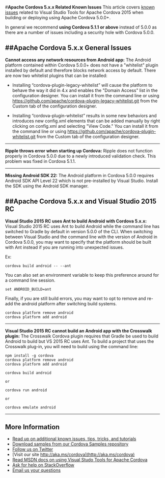 
#**Apache Cordova 5.x.x Related Known Issues**
This article covers [known issues](../Readme.md#knownissues) related to Visual Studio Tools for Apache Cordova 2015 when building or deploying using Apache Cordova 5.0.0+. 

In general we recommend **using Cordova 5.1.1 or above** instead of 5.0.0 as there are a number of issues including a security hole with Cordova 5.0.0.

##Apache Cordova 5.x.x General Issues
----------
**Cannot access any network resources from Android app:** The Android platform contained within Cordova 5.0.0+ does not have a "whitelist" plugin installed by default and therefore blocks network access by default. There are now two whitelist plugins that can be installed:

 - Installing “cordova-plugin-legacy-whitelist” will cause the platform to behave the way it did in 4.x and enables the "Domain Access" list in the configuration designer. You can install it from the command
   line or using https://github.com/apache/cordova-plugin-legacy-whitelist.git from the Custom tab of the configuration designer.
    
 - Installing “cordova-plugin-whitelist” results in some new behaviors and introduces new config.xml elements that can be added manually by right clicking on config.xml and selecting "View Code." You can install it from the command line or using
  https://github.com/apache/cordova-plugin-whitelist.git from the Custom tab of the configuration designer.

----------
**Ripple throws error when starting up Cordova:** Ripple does not function properly in Cordova 5.0.0 due to a newly introduced validation check. This problem was fixed in Cordova 5.1.1.

----------
**Missing Android SDK 22:** The Android platform in Cordova 5.0.0 requires Android SDK API Level 22 which is not pre-installed by Visual Studio. Install the SDK using the Android SDK manager.

##Apache Cordova 5.x.x and Visual Studio 2015 RC
----------
**Visual Studio 2015 RC uses Ant to build Android with Cordova 5.x.x:** Visual Studio 2015 RC uses Ant to build Android while the command line has switched to Gradle by default in version 5.0.0 of the CLI. When switching between Visual Studio and the command line with the version of Android in Cordova 5.0.0, you may want to specify that the platform should be built with Ant instead if you are running into unexpected issues.

Ex:

    cordova build android -- --ant

You can also set an environment variable to keep this preference around for a command line session.

    set ANDROID_BUILD=ant

Finally, if you are still build errors, you may want to opt to remove and re-add the android platform after switching build systems.

    cordova platform remove android 
    cordova platform add android

----------
**Visual Studio 2015 RC cannot build an Android app with the Crosswalk plugin:** The Crosswalk Cordova plugin requires that Gradle be used to build Android to build but VS 2015 RC uses Ant. To build a project that uses the Crosswalk plug-in, you will need to build using the command line:

    npm install -g cordova 
    cordova platform remove android 
    cordova platform add android 
    
    cordova build android 
    
    or 
    
    cordova run android 
    
    or 
    
    cordova emulate android

----------
## More Information
* [Read up on additional known issues, tips, tricks, and tutorials](../Readme.md)
* [Download samples from our Cordova Samples repository](http://github.com/Microsoft/cordova-samples)
* [Follow us on Twitter](https://twitter.com/VSCordovaTools)
* [Visit our site http://aka.ms/cordova](http://aka.ms/cordova)
* [Read MSDN docs on using Visual Studo Tools for Apache Cordova](http://go.microsoft.com/fwlink/?LinkID=533794)
* [Ask for help on StackOverflow](http://stackoverflow.com/questions/tagged/visual-studio-cordova)
* [Email us your questions](mailto://multidevicehybridapp@microsoft.com)

